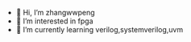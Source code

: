 - 👋 Hi, I’m zhangwwpeng
- 👀 I’m interested in fpga
- 🌱 I’m currently learning verilog,systemverilog,uvm

<!---
zhangwwpeng/zhangwwpeng is a ✨ special ✨ repository because its `README.md` (this file) appears on your GitHub profile.
You can click the Preview link to take a look at your changes.
--->

